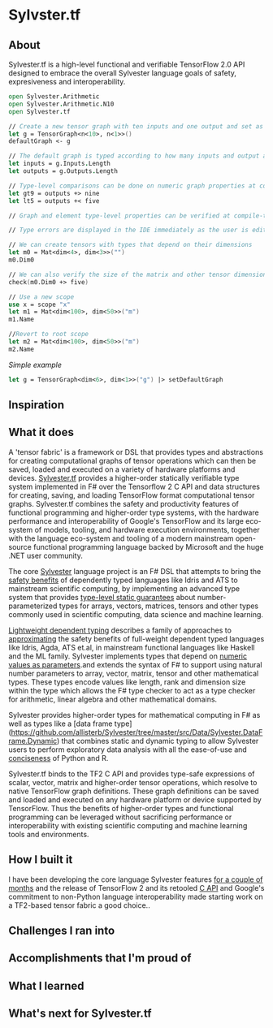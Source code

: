 # Sylvster.tf
## About
Sylvester.tf is a high-level functional and verifiable TensorFlow 2.0 API designed to embrace the overall Sylvester language goals of safety, expresiveness and interoperability. 
```fsharp
open Sylvester.Arithmetic
open Sylvester.Arithmetic.N10
open Sylvester.tf

// Create a new tensor graph with ten inputs and one output and set as default graph for this program scope
let g = TensorGraph<n<10>, n<1>>()
defaultGraph <- g

// The default graph is typed according to how many inputs and output are specified
let inputs = g.Inputs.Length
let outputs = g.Outputs.Length

// Type-level comparisons can be done on numeric graph properties at compile-time
let gt9 = outputs +> nine
let lt5 = outputs +< five

// Graph and element type-level properties can be verified at compile-time

// Type errors are displayed in the IDE immediately as the user is editing

// We can create tensors with types that depend on their dimensions
let m0 = Mat<dim<4>, dim<3>>("")
m0.Dim0

// We can also verify the size of the matrix and other tensor dimensions at compile-time
check(m0.Dim0 +> five)

// Use a new scope
use x = scope "x"
let m1 = Mat<dim<100>, dim<50>>("m")
m1.Name

//Revert to root scope
let m2 = Mat<dim<100>, dim<50>>("m")
m2.Name
```


_Simple example_
```fsharp
let g = TensorGraph<dim<6>, dim<1>>("g") |> setDefaultGraph
```
## Inspiration
## What it does
A 'tensor fabric' is a framework or DSL that provides types and abstractions for creating computational graphs of tensor operations which can then be saved, loaded and executed on a variety of hardware platforms and devices. [Sylvester.tf](https://github.com/allisterb/Sylvester/tree/master/src/Fabrics/tf) provides a higher-order statically verifiable type system implemented in F# over the Tensorflow 2 C API and data structures for creating, saving, and loading TensorFlow format computational tensor graphs. Sylvester.tf combines the safety and productivity features of functional programming and higher-order type systems, with the hardware performance and interoperability of Google's TensorFlow and its large eco-system of models, tooling, and hardware execution environments, together with the language eco-system and tooling of a modern mainstream open-source functional programming language backed by Microsoft and the huge .NET user community.

The core [Sylvester](https://github.com/allisterb/Sylvester) language project is an F# DSL that attempts to bring the [safety benefits](https://youtu.be/-7SLsMog6w8) of dependently typed languages like Idris and ATS to mainstream scientific computing, by implementing an advanced type system that provides [type-level static guarantees](http://okmij.org/ftp/Computation/lightweight-static-guarantees.html)  about number-parameterized types for arrays, vectors, matrices, tensors and other types commonly used in scientific computing, data science and machine learning.

[Lightweight dependent typing](http://okmij.org/ftp/Haskell/dependent-types.html) describes a family of approaches to [approximating](https://www.cs.bu.edu/~hwxi/academic/papers/pldi98.pdf) the safety benefits of full-weight dependent typed languages like Idris, Agda, ATS et.al, in mainstream functional languages like Haskell and the ML family. Sylvester implements types that depend on [numeric values as parameters](http://okmij.org/ftp/Haskell/number-parameterized-types.html).and extends the syntax of F# to support using natural number parameters to array, vector, matrix, tensor and other mathematical types. These types encode values like length, rank and dimension size within the type which allows the F# type checker to act as a type checker for arithmetic, linear algebra and other mathematical domains.

Sylvester provides higher-order types for mathematical computing in F# as well as types like a [data frame type] (https://github.com/allisterb/Sylvester/tree/master/src/Data/Sylvester.DataFrame.Dynamic) that combines static and dynamic typing to allow Sylvester users to perform exploratory data analysis with all the ease-of-use and [conciseness](https://notebooks.azure.com/api/user/allisterb/project/sylvester/html/Sylvester.DataFrame.ipynb#Titanic-survivor-analysis-in-17-lines) of Python and R. 

Sylvester.tf binds to the TF2 C API and provides type-safe expressions of scalar, vector, matrix and higher-order tensor operations, which resolve to native TensorFlow graph definitions. These graph definitions can be saved and loaded and executed on any hardware platform or device supported by TensorFlow. Thus the benefits of higher-order types and functional programming can be leveraged without sacrificing performance or interoperability with existing scientific computing and machine learning tools and environments.

## How I built it
I have been developing the core language Sylvester features [for a couple of months](https://youtu.be/3zdlQ_HjKl4?list=PLNoHgLVTxtaorTczyo8NA3tg_vK8WC5rD) and the release of TensorFlow 2 and its retooled [C API](https://www.tensorflow.org/install/lang_c) and Google's commitment to non-Python language interoperability made starting work on a TF2-based tensor fabric a good choice..


## Challenges I ran into

## Accomplishments that I'm proud of

## What I learned

## What's next for Sylvester.tf
